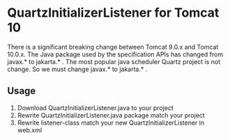 # QuartzInitializerListener for Tomcat 10

There is a significant breaking change between Tomcat 9.0.x and Tomcat 10.0.x. The Java package used by the specification APIs has changed from javax.* to jakarta.* . The most popular java scheduler Quartz project is not change. So we must change javax.* to jakarta.* .

## Usage

1. Download QuartzInitializerListener.java to your project
2. Rewrite QuartzInitializerListener.java package match your project
3. Rewrite listener-class match your new QuartzInitializerListener in web.xml
